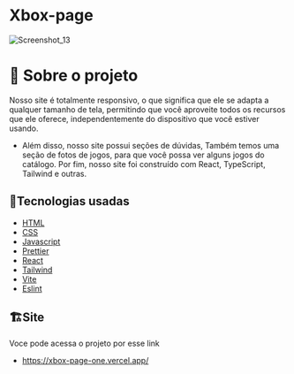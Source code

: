 # Xbox-page
![Screenshot_13](https://user-images.githubusercontent.com/74790193/206506843-239a3a73-3401-4088-8141-ec0c4466720f.png)
# 📖 Sobre o projeto
Nosso site é totalmente responsivo, o que significa que ele se adapta a qualquer tamanho de tela, permitindo que você aproveite todos os recursos que ele oferece, independentemente do dispositivo que você estiver usando.
- Além disso, nosso site possui seções de dúvidas, Também temos uma seção de fotos de jogos, para que você possa ver alguns jogos do catálogo.
Por fim, nosso site foi construído com React, TypeScript, Tailwind e outras.

## 🔧Tecnologias usadas

- [HTML](https://developer.mozilla.org/pt-BR/docs/Web/HTML)
- [CSS](https://developer.mozilla.org/pt-BR/docs/Web/CSS)
- [Javascript](https://developer.mozilla.org/pt-BR/docs/Web/JavaScript)
- [Prettier](https://prettier.io/)
- [React](https://pt-br.reactjs.org/)
- [Tailwind](https://tailwindcss.com/)
- [Vite](https://vitejs.dev/)
- [Eslint](https://eslint.org/)
 ## 🏗️Site
 Voce pode acessa o projeto por esse link
 - https://xbox-page-one.vercel.app/
